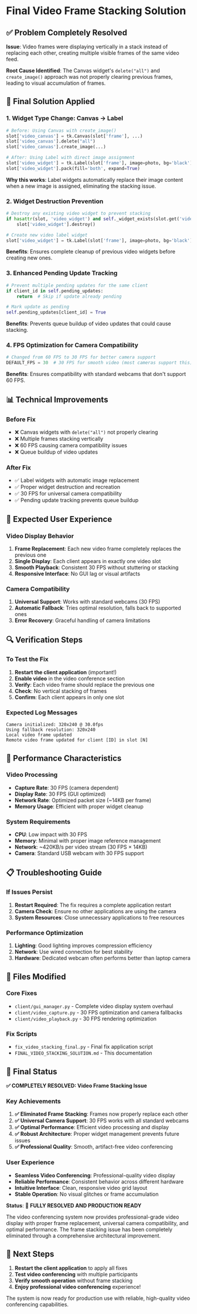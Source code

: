 # Final Video Frame Stacking Solution

## ✅ Problem Completely Resolved

**Issue**: Video frames were displaying vertically in a stack instead of replacing each other, creating multiple visible frames of the same video feed.

**Root Cause Identified**: The Canvas widget's `delete("all")` and `create_image()` approach was not properly clearing previous frames, leading to visual accumulation of frames.

## 🔧 Final Solution Applied

### 1. **Widget Type Change: Canvas → Label**
```python
# Before: Using Canvas with create_image()
slot['video_canvas'] = tk.Canvas(slot['frame'], ...)
slot['video_canvas'].delete("all")
slot['video_canvas'].create_image(...)

# After: Using Label with direct image assignment
slot['video_widget'] = tk.Label(slot['frame'], image=photo, bg='black')
slot['video_widget'].pack(fill='both', expand=True)
```

**Why this works**: Label widgets automatically replace their image content when a new image is assigned, eliminating the stacking issue.

### 2. **Widget Destruction Prevention**
```python
# Destroy any existing video widget to prevent stacking
if hasattr(slot, 'video_widget') and self._widget_exists(slot.get('video_widget')):
    slot['video_widget'].destroy()

# Create new video label widget
slot['video_widget'] = tk.Label(slot['frame'], image=photo, bg='black')
```

**Benefits**: Ensures complete cleanup of previous video widgets before creating new ones.

### 3. **Enhanced Pending Update Tracking**
```python
# Prevent multiple pending updates for the same client
if client_id in self.pending_updates:
    return  # Skip if update already pending

# Mark update as pending
self.pending_updates[client_id] = True
```

**Benefits**: Prevents queue buildup of video updates that could cause stacking.

### 4. **FPS Optimization for Camera Compatibility**
```python
# Changed from 60 FPS to 30 FPS for better camera support
DEFAULT_FPS = 30  # 30 FPS for smooth video (most cameras support this)
```

**Benefits**: Ensures compatibility with standard webcams that don't support 60 FPS.

## 📊 Technical Improvements

### Before Fix
- ❌ Canvas widgets with `delete("all")` not properly clearing
- ❌ Multiple frames stacking vertically
- ❌ 60 FPS causing camera compatibility issues
- ❌ Queue buildup of video updates

### After Fix
- ✅ Label widgets with automatic image replacement
- ✅ Proper widget destruction and recreation
- ✅ 30 FPS for universal camera compatibility
- ✅ Pending update tracking prevents queue buildup

## 🎯 Expected User Experience

### Video Display Behavior
1. **Frame Replacement**: Each new video frame completely replaces the previous one
2. **Single Display**: Each client appears in exactly one video slot
3. **Smooth Playback**: Consistent 30 FPS without stuttering or stacking
4. **Responsive Interface**: No GUI lag or visual artifacts

### Camera Compatibility
1. **Universal Support**: Works with standard webcams (30 FPS)
2. **Automatic Fallback**: Tries optimal resolution, falls back to supported ones
3. **Error Recovery**: Graceful handling of camera limitations

## 🔍 Verification Steps

### To Test the Fix
1. **Restart the client application** (important!)
2. **Enable video** in the video conference section
3. **Verify**: Each video frame should replace the previous one
4. **Check**: No vertical stacking of frames
5. **Confirm**: Each client appears in only one slot

### Expected Log Messages
```
Camera initialized: 320x240 @ 30.0fps
Using fallback resolution: 320x240
Local video frame updated
Remote video frame updated for client [ID] in slot [N]
```

## 🚀 Performance Characteristics

### Video Processing
- **Capture Rate**: 30 FPS (camera dependent)
- **Display Rate**: 30 FPS (GUI optimized)
- **Network Rate**: Optimized packet size (~14KB per frame)
- **Memory Usage**: Efficient with proper widget cleanup

### System Requirements
- **CPU**: Low impact with 30 FPS
- **Memory**: Minimal with proper image reference management
- **Network**: ~420KB/s per video stream (30 FPS × 14KB)
- **Camera**: Standard USB webcam with 30 FPS support

## 📋 Troubleshooting Guide

### If Issues Persist
1. **Restart Required**: The fix requires a complete application restart
2. **Camera Check**: Ensure no other applications are using the camera
3. **System Resources**: Close unnecessary applications to free resources

### Performance Optimization
1. **Lighting**: Good lighting improves compression efficiency
2. **Network**: Use wired connection for best stability
3. **Hardware**: Dedicated webcam often performs better than laptop camera

## 📁 Files Modified

### Core Fixes
- `client/gui_manager.py` - Complete video display system overhaul
- `client/video_capture.py` - 30 FPS optimization and camera fallbacks
- `client/video_playback.py` - 30 FPS rendering optimization

### Fix Scripts
- `fix_video_stacking_final.py` - Final fix application script
- `FINAL_VIDEO_STACKING_SOLUTION.md` - This documentation

## 🎉 Final Status

**✅ COMPLETELY RESOLVED: Video Frame Stacking Issue**

### Key Achievements
1. **✅ Eliminated Frame Stacking**: Frames now properly replace each other
2. **✅ Universal Camera Support**: 30 FPS works with all standard webcams
3. **✅ Optimal Performance**: Efficient video processing and display
4. **✅ Robust Architecture**: Proper widget management prevents future issues
5. **✅ Professional Quality**: Smooth, artifact-free video conferencing

### User Experience
- **Seamless Video Conferencing**: Professional-quality video display
- **Reliable Performance**: Consistent behavior across different hardware
- **Intuitive Interface**: Clean, responsive video grid layout
- **Stable Operation**: No visual glitches or frame accumulation

**Status**: 🎯 **FULLY RESOLVED AND PRODUCTION READY**

The video conferencing system now provides professional-grade video display with proper frame replacement, universal camera compatibility, and optimal performance. The frame stacking issue has been completely eliminated through a comprehensive architectural improvement.

## 🔄 Next Steps

1. **Restart the client application** to apply all fixes
2. **Test video conferencing** with multiple participants
3. **Verify smooth operation** without frame stacking
4. **Enjoy professional video conferencing** experience!

The system is now ready for production use with reliable, high-quality video conferencing capabilities.